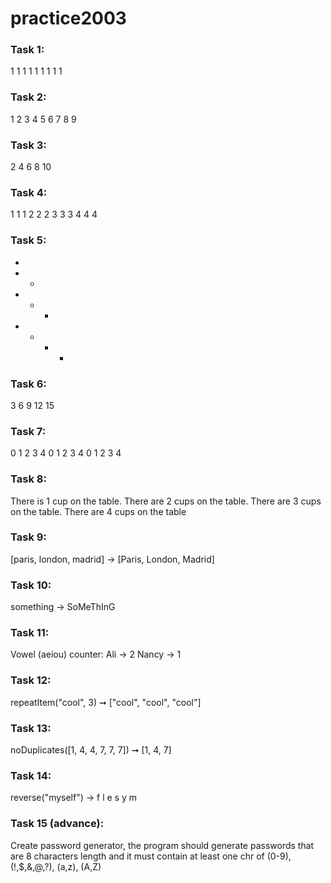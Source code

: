 # practice2003
### Task 1:
1 1 1 1 1 1 1 1 1
### Task 2:
1 2 3 4 5 6 7 8 9
### Task 3:
2 4 6 8 10
### Task 4:
1 1 1 2 2 2 3 3 3 4 4 4
### Task 5:
+
+ +
+ + +
+ + + +
### Task 6:
3
6
9
12
15
### Task 7:
0
1
2
3
4
0
1
2
3
4
0
1
2
3
4
### Task 8:
There is 1 cup on the table.
There are 2 cups on the table.
There are 3 cups on the table.
There are 4 cups on the table
### Task 9:
[paris, london, madrid] -> [Paris, London, Madrid]
### Task 10:
something -> SoMeThInG
### Task 11:
Vowel (aeiou) counter:
Ali -> 2
Nancy -> 1
### Task 12:
repeatItem("cool", 3) ➞ ["cool", "cool", "cool"]
### Task 13:
noDuplicates([1, 4, 4, 7, 7, 7]) ➞ [1, 4, 7]
### Task 14:
reverse("myself") ->
f
l
e
s
y
m
### Task 15 (advance):
Create password generator, the program should generate passwords that are 8 characters length and it must contain at least one chr of  (0-9), (!,$,&,@,?), (a,z), (A,Z)

